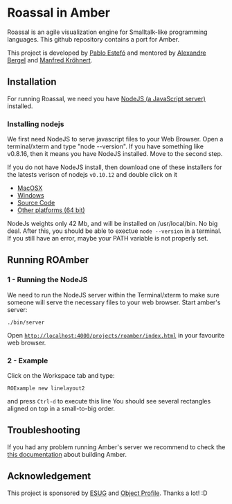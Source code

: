 Roassal in Amber
=======
Roassal is an agile visualization engine for Smalltalk-like programming languages.
This github repository contains a port for Amber.

This project is developed by [Pablo Estefó](http://about.me/pestefo) and mentored by [Alexandre Bergel](http://bergel.eu) and [Manfred Kröhnert](http://github.com/mkroehnert).

## Installation
For running Roassal, we need you have [NodeJS (a JavaScript server)](#1---install-nodejs) installed.

### Installing nodejs
We first need NodeJS to serve javascript files to your Web Browser. Open a terminal/xterm and type "node --version". If you have something like v0.8.16, then it means you have NodeJS installed. Move to the second step. 

If you do not have NodeJS install, then download one of these installers for the latests verison of nodejs `v0.10.12` and double click on it

* [MacOSX](http://nodejs.org/dist/v0.10.12/node-v0.10.12.pkg)
* [Windows](http://nodejs.org/dist/v0.10.12/node-v0.10.12-x86.msi)
* [Source Code](http://nodejs.org/dist/v0.10.12/node-v0.10.12.tar.gz)
* [Other platforms (64 bit)](http://nodejs.org/download/)

NodeJs weights only 42 Mb, and will be installed on /usr/local/bin. No big deal. 
After this, you should be able to exectue `node --version` in a terminal. If you still have an error, maybe your PATH variable is not properly set.



## Running ROAmber 

### 1 - Running the NodeJS

We need to run the NodeJS server within the Terminal/xterm to make sure someone will serve the necessary files to your web browser. Start amber's server:

    ./bin/server 

Open [`http://localhost:4000/projects/roamber/index.html`](http://localhost:4000/projects/roamber/index.html) in your favourite web browser.

### 2 - Example
Click on the Workspace tab and type:

```
ROExample new linelayout2
```
and press `Ctrl-d` to execute this line
You should see several rectangles aligned on top in a small-to-big order.

## Troubleshooting

If you had any problem running Amber's server we recommend to check the [this documentation](https://github.com/amber-smalltalk/amber#building-amber) about building Amber.

## Acknowledgement
This project is sponsored by [ESUG](http://www.esug.org)  and [Object Profile](http://www.objectprofile.com). Thanks a lot! :D
